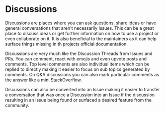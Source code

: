 # Discussions

Discussions are places where you can ask questions, share ideas or have general conversations that aren't necessarily Issues. This can be a great place to discuss ideas or get further information on how to use a project or even collaborate on it. It is also beneficial to the maintainers as it can help surface things missing in th projects official documentation.

Discussions are very much like the Discussion Threads from Issues and PRs. You can comment, react with emojis and even upvote posts and comments. Top level comments are also individual items which can be replied to directly making it easier to focus on sub topics generated by comments. On Q&A discussions you can also mark particular comments as the answer like a mini StackOverflow.

Discussions can also be converted into an Issue making it easier to transfer a conversation that was once a Discussion into an Issue if the discussion resulting in an Issue being found or surfaced a desired feature from the community.
